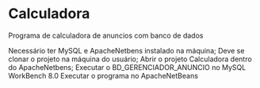 # Calculadora
 Programa de calculadora de anuncios com banco de dados
 
Necessário ter MySQL e ApacheNetbens instalado na máquina;
Deve se clonar o projeto na máquina do usuário;
Abrir o projeto Calculadora dentro do ApacheNetbens;
Executar o BD_GERENCIADOR_ANUNCIO no MySQL WorkBench 8.0
Executar o programa no ApacheNetBeans
